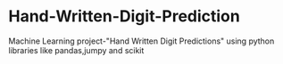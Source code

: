 # Hand-Written-Digit-Prediction
Machine Learning project-"Hand Written Digit Predictions" using python libraries like pandas,jumpy and scikit
